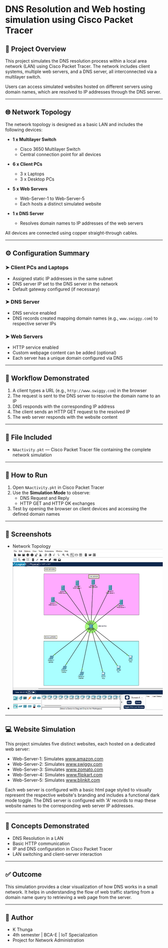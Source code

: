 # DNS Resolution and Web hosting simulation using Cisco Packet Tracer

## 🧠 Project Overview

This project simulates the DNS resolution process within a local area network (LAN) using Cisco Packet Tracer. The network includes client systems, multiple web servers, and a DNS server, all interconnected via a multilayer switch.

Users can access simulated websites hosted on different servers using domain names, which are resolved to IP addresses through the DNS server.

---

## 🌐 Network Topology

The network topology is designed as a basic LAN and includes the following devices:

- **1 x Multilayer Switch**  
  - Cisco 3650 Multilayer Switch  
  - Central connection point for all devices

- **6 x Client PCs**  
  - 3 x Laptops  
  - 3 x Desktop PCs  

- **5 x Web Servers**  
  - Web-Server-1 to Web-Server-5  
  - Each hosts a distinct simulated website  

- **1 x DNS Server**  
  - Resolves domain names to IP addresses of the web servers  

All devices are connected using copper straight-through cables.

---

## ⚙️ Configuration Summary

### ➤ Client PCs and Laptops

- Assigned static IP addresses in the same subnet  
- DNS server IP set to the DNS server in the network  
- Default gateway configured (if necessary)

### ➤ DNS Server

- DNS service enabled  
- DNS records created mapping domain names (e.g., `www.swiggy.com`) to respective server IPs  

### ➤ Web Servers

- HTTP service enabled  
- Custom webpage content can be added (optional)  
- Each server has a unique domain configured via DNS  

---

## 🔄 Workflow Demonstrated

1. A client types a URL (e.g., `http://www.swiggy.com`) in the browser
2. The request is sent to the DNS server to resolve the domain name to an IP
3. DNS responds with the corresponding IP address
4. The client sends an HTTP GET request to the resolved IP
5. The web server responds with the website content

---

## 📂 File Included

- `NAactivity.pkt` — Cisco Packet Tracer file containing the complete network simulation

---

## 🧪 How to Run

1. Open `NAactivity.pkt` in Cisco Packet Tracer
2. Use the **Simulation Mode** to observe:
   - DNS Request and Reply
   - HTTP GET and HTTP OK exchanges
3. Test by opening the browser on client devices and accessing the defined domain names

--- 
## 📸 Screenshots 

- Network Topology 
-  ![Network Topology](screenshots/topology.png)

---
## 💻 Website Simulation

This project simulates five distinct websites, each hosted on a dedicated web server:

- Web-Server-1: Simulates www.amazon.com
- Web-Server-2: Simulates www.swiggy.com
- Web-Server-3: Simulates www.zomato.com
- Web-Server-4: Simulates www.flipkart.com
- Web-Server-5: Simulates www.blinkit.com

Each web server is configured with a basic html page styled to visually represent the respective website's branding and includes a functional dark mode toggle. The DNS server is configured with 'A' records to map these website names to the corresponding web server IP addresses.

---

## 📌 Concepts Demonstrated

- DNS Resolution in a LAN  
- Basic HTTP communication  
- IP and DNS configuration in Cisco Packet Tracer  
- LAN switching and client-server interaction  

---

## ✅ Outcome

This simulation provides a clear visualization of how DNS works in a small network. It helps in understanding the flow of web traffic starting from a domain name query to retrieving a web page from the server.

---

## 👤 Author

- K Thunga
- 4th semester | BCA-E | IoT Specialization  
- Project for Network Administration 

